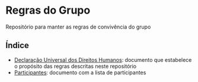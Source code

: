 # Regras do Grupo

Repositório para manter as regras de convivência do grupo

## Índice

* [Declaração Universal dos Direitos Humanos](declaracao-universal-dos-direitos-humanos.md): documento que estabelece o propósito das regras descritas neste repositório
* [Participantes](participantes): documento com a lista de participantes
